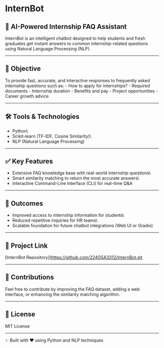 # InternBot

## 🤖 AI-Powered Internship FAQ Assistant

InternBot is an intelligent chatbot designed to help students and fresh
graduates get instant answers to common internship-related questions
using Natural Language Processing (NLP).

------------------------------------------------------------------------

## 🎯 Objective

To provide fast, accurate, and interactive responses to frequently asked
internship questions such as: - How to apply for internships? - Required
documents - Internship duration - Benefits and pay - Project
opportunities - Career growth advice

------------------------------------------------------------------------

## 🛠️ Tools & Technologies

-   Python\
-   Scikit-learn (TF-IDF, Cosine Similarity)\
-   NLP (Natural Language Processing)

------------------------------------------------------------------------

## ✅ Key Features

-   Extensive FAQ knowledge base with real-world internship questions\
-   Smart similarity matching to return the most accurate answers\
-   Interactive Command-Line Interface (CLI) for real-time Q&A

------------------------------------------------------------------------

## 🚀 Outcomes

-   Improved access to internship information for students\
-   Reduced repetitive inquiries for HR teams\
-   Scalable foundation for future chatbot integrations (Web UI or
    Gradio)

------------------------------------------------------------------------

## 🔗 Project Link

[InternBot
Repository](https://github.com/224G5A3312/InternBot.git

------------------------------------------------------------------------

## 🙌 Contributions

Feel free to contribute by improving the FAQ dataset, adding a web
interface, or enhancing the similarity matching algorithm.

------------------------------------------------------------------------

## 📄 License

MIT License

------------------------------------------------------------------------

✨ Built with ❤️ using Python and NLP techniques
